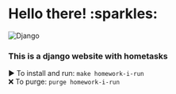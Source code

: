 <h1>Hello there! :sparkles:</h1>

![Django](https://img.shields.io/badge/Django-checking-orange)

<h3>This is a django website with hometasks</h3>
▶️ To install and run: <code>make homework-i-run</code><br />
❌ To purge: <code>purge homework-i-run</code></li>